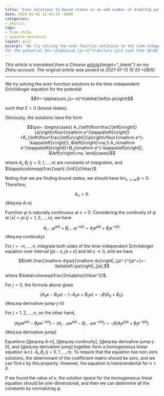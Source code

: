 ```yaml
---
title: 'Even solutions to bound states in an odd number of $\delta$ potential wells'
date: 2023-02-02 12:43:33 -0800
categories:
- physics
tags:
- from zhihu
- quantum mechanics
layout: post
excerpt: 'We try solving the even function solutions to the time-independent Schrödinger equation
for the potential $V=-\alpha\sum_{j=-n}^n\delta(x-ja)$ such that $E<0$ (bound states).'
---
```


*This article is translated from a
Chinese [article](https://zhuanlan.zhihu.com/p/343976387){target="_blank"} on my Zhihu account.
The original article was posted at 2021-01-13 15:33 +0800.*

---

We try solving the even function solutions to the time-independent Schrödinger equation
for the potential

$$V=-\alpha\sum_{j=-n}^n\delta\!\left(x-ja\right)$$

such that $E<0$ (bound states).

Obviously, the solutions have the form

$$\psi=
\begin{cases}
A_{\left\lfloor\frac{\left|x\right|}{a}\right\rfloor}\mathrm e^{\kappa\left|x\right|}
+B_{\left\lfloor\frac{\left|x\right|}{a}\right\rfloor}\mathrm e^{-\kappa\left|x\right|},
&\left|x\right|<na,\\
A_n\mathrm e^{\kappa\left|x\right|}+B_n\mathrm e^{-\kappa\left|x\right|},
&\left|x\right|>na,
\end{cases}$$

where $A_j,B_j$ ($j=0,1,\ldots,n$) are constants of integration,
and $\kappa\coloneqq\frac{\sqrt{-2mE}}{\hbar}$.

Noting that we are finding bound states,
we should have $\lim_{x\to\infty}\psi=0$.
Therefore,

$$A_n=0.$$ {#eq:eq-A-n}

Function $\psi$ is naturally continuous at $x=0$.
Considering the continuity of $\psi$ at $\left|x\right|=ja$
($j=1,2,\ldots,n$), we have

$$A_{j-1}\mathrm e^{\kappa ja}+B_{j-1}\mathrm e^{-\kappa ja}=A_j\mathrm e^{\kappa ja}+B_j\mathrm e^{-\kappa ja}.$$ {#eq:eq-continuity}

For $j=-n,\ldots,n$, integrate both sides of the time-independent Schrödinger equation over interval
$\left[ja-\varepsilon,ja+\varepsilon\right]$
and let $\varepsilon\to0$,
and we have

$$\left.\frac{\mathrm d\psi}{\mathrm dx}\right|_{ja^-}^{ja^+}=-\beta\left.\psi\right|_{ja},$$

where $\beta\coloneqq\frac{2m\alpha}{\hbar^2}$.

For $j=0$, the formula above gives

$$\left(A_0\kappa-B_0\kappa\right)-\left(-A_0\kappa+B_0\kappa\right)=-\beta\left(A_0+B_0\right).$$ {#eq:eq-derivative-jump-j-0}

For $j=1,2,\ldots,n$, on the other hand,

$$\left(A_j\kappa\mathrm e^{\kappa ja}-B_j\kappa\mathrm e^{-\kappa ja}\right)
-\left(A_{j-1}\kappa\mathrm e^{\kappa ja}-B_{j-1}\kappa\mathrm e^{-\kappa ja}\right)
=-\beta\left(A_j\mathrm e^{\kappa ja}+B_j\mathrm e^{-\kappa ja}\right).$$ {#eq:eq-derivative-jump}

Equations [@eq:eq-A-n], [@eq:eq-continuity], [@eq:eq-derivative-jump-j-0], and [@eq:eq-derivative-jump]
together form a homogeneous linear equation w.r.t. $A_j,B_j$ ($j=0,1,\ldots,n$).
To require that the equation has non-zero solutions,
the determinant of the coefficient matrix should be zero,
and we can find $\kappa$ by this property.
However, the equation is transcendental for $n>0$.

If we found the value of $\kappa$,
the solution space for the homogeneous linear equation should be one-dimensional,
and then we can determine all the constants by normalizing $\psi$.
